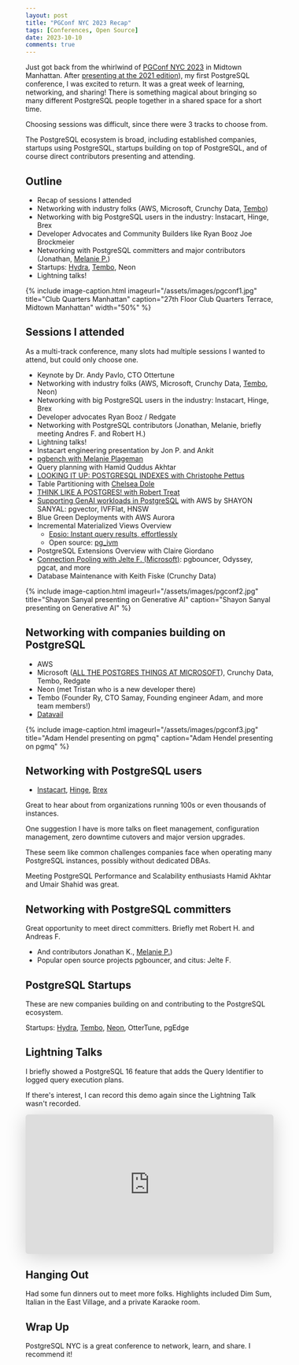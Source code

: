 ```yaml
---
layout: post
title: "PGConf NYC 2023 Recap"
tags: [Conferences, Open Source]
date: 2023-10-10
comments: true
---
```


Just got back from the whirlwind of [PGConf NYC 2023](https://2023.pgconf.nyc) in Midtown Manhattan. After [presenting at the 2021 edition](/blog/2021/12/06/pgconf-nyc-2021)), my first PostgreSQL conference, I was excited to return. It was a great week of learning, networking, and sharing! There is something magical about bringing so many different PostgreSQL people together in a shared space for a short time.

Choosing sessions was difficult, since there were 3 tracks to choose from.

The PostgreSQL ecosystem is broad, including established companies, startups using PostgreSQL, startups building on top of PostgreSQL, and of course direct contributors presenting and attending.

## Outline

* Recap of sessions I attended
* Networking with industry folks (AWS, Microsoft, Crunchy Data, [Tembo](https://tembo.io))
* Networking with big PostgreSQL users in the industry: Instacart, Hinge, Brex
* Developer Advocates and Community Builders like Ryan Booz Joe Brockmeier
* Networking with PostgreSQL committers and major contributors (Jonathan, [Melanie P.](https://postgresql.us/events/pgconfnyc2023/sessions/speaker/214-melanie-plageman/))
* Startups: [Hydra](https://www.hydra.so), [Tembo](https://tembo.io), Neon
* Lightning talks!

{% include image-caption.html imageurl="/assets/images/pgconf1.jpg" title="Club Quarters Manhattan" caption="27th Floor Club Quarters Terrace, Midtown Manhattan" width="50%" %}

## Sessions I attended

As a multi-track conference, many slots had multiple sessions I wanted to attend, but could only choose one.

* Keynote by Dr. Andy Pavlo, CTO Ottertune
* Networking with industry folks (AWS, Microsoft, Crunchy Data, [Tembo](https://tembo.io), Neon)
* Networking with big PostgreSQL users in the industry: Instacart, Hinge, Brex
* Developer advocates Ryan Booz / Redgate
* Networking with PostgreSQL contributors (Jonathan, Melanie, briefly meeting Andres F. and Robert H.)
* Lightning talks!
* Instacart engineering presentation by Jon P. and Ankit
* [pgbench with Melanie Plageman](https://postgresql.us/events/pgconfnyc2023/sessions/speaker/214-melanie-plageman/)
* Query planning with Hamid Quddus Akhtar
* [LOOKING IT UP: POSTGRESQL INDEXES with Christophe Pettus](https://postgresql.us/events/pgconfnyc2023/sessions/session/1335-looking-it-up-postgresql-indexes/)
* Table Partitioning with [Chelsea Dole](https://chelseadole.com)
* [THINK LIKE A POSTGRES! with Robert Treat](https://postgresql.us/events/pgconfnyc2023/sessions/session/1321-think-like-a-postgres/)
* [Supporting GenAI workloads in PostgreSQL](https://postgresql.us/events/pgconfnyc2023/schedule/speaker/332-shayon-sanyal/) with AWS by SHAYON SANYAL: pgvector, IVFFlat, HNSW
* Blue Green Deployments with AWS Aurora
* Incremental Materialized Views Overview
    * [Epsio: Instant query results, effortlessly](https://www.epsio.io/)
    * Open source: [pg_ivm](https://github.com/sraoss/pg_ivm)
* PostgreSQL Extensions Overview with Claire Giordano
* [Connection Pooling with Jelte F. (Microsoft)](https://postgresql.us/events/pgconfnyc2023/sessions/session/1359-the-future-of-connection-pooling-pgbouncer-or-something-else/): pgbouncer, Odyssey, pgcat, and more
* Database Maintenance with Keith Fiske (Crunchy Data)

{% include image-caption.html imageurl="/assets/images/pgconf2.jpg" title="Shayon Sanyal presenting on Generative AI" caption="Shayon Sanyal presenting on Generative AI" %}

## Networking with companies building on PostgreSQL

- AWS
- Microsoft ([ALL THE POSTGRES THINGS AT MICROSOFT](https://postgresql.us/events/pgconfnyc2023/sessions/session/1450-all-the-postgres-things-at-microsoft/)), Crunchy Data, Tembo, Redgate
- Neon (met Tristan who is a new developer there)
- Tembo (Founder Ry, CTO Samay, Founding engineer Adam, and more team members!)
- [Datavail](https://www.datavail.com)

{% include image-caption.html imageurl="/assets/images/pgconf3.jpg" title="Adam Hendel presenting on pgmq" caption="Adam Hendel presenting on pgmq" %}

## Networking with PostgreSQL users

* [Instacart](https://www.instacart.com), [Hinge](https://hinge.co), [Brex](https://www.brex.com)

Great to hear about from organizations running 100s or even thousands of instances.

One suggestion I have is more talks on fleet management, configuration management, zero downtime cutovers and major version upgrades.

These seem like common challenges companies face when operating many PostgreSQL instances, possibly without dedicated DBAs.

Meeting PostgreSQL Performance and Scalability enthusiasts Hamid Akhtar and Umair Shahid was great.

## Networking with PostgreSQL committers

Great opportunity to meet direct committers. Briefly met Robert H. and Andreas F.

* And contributors Jonathan K., [Melanie P.](https://postgresql.us/events/pgconfnyc2023/sessions/speaker/214-melanie-plageman/))
* Popular open source projects pgbouncer, and citus: Jelte F.

## PostgreSQL Startups

These are new companies building on and contributing to the PostgreSQL ecosystem.

Startups: [Hydra](https://www.hydra.so), [Tembo](https://tembo.io), [Neon](https://neon.tech), OtterTune, pgEdge

## Lightning Talks

I briefly showed a PostgreSQL 16 feature that adds the Query Identifier to logged query execution plans.

If there's interest, I can record this demo again since the Lightning Talk wasn't recorded.

<iframe class="speakerdeck-iframe" frameborder="0" src="https://speakerdeck.com/player/bf88a177a6d74a8ebb3cc34b383b91cb" title="PGConf NYC 2023: Lightning Talk — Query Identifier" allowfullscreen="true" style="border: 0px; background: padding-box rgba(0, 0, 0, 0.1); margin: 0px; padding: 0px; border-radius: 6px; box-shadow: rgba(0, 0, 0, 0.2) 0px 5px 40px; width: 100%; height: auto; aspect-ratio: 560 / 315;" data-ratio="1.7777777777777777"></iframe>

## Hanging Out

Had some fun dinners out to meet more folks. Highlights included Dim Sum, Italian in the East Village, and a private Karaoke room.

## Wrap Up

PostgreSQL NYC is a great conference to network, learn, and share. I recommend it!

